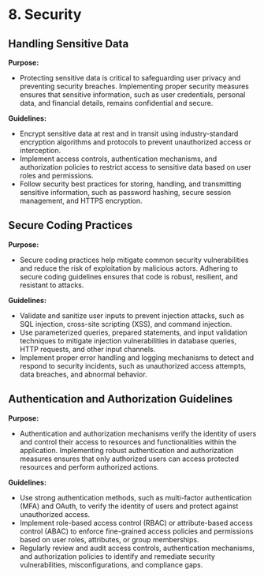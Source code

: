 # 8. Security

## Handling Sensitive Data

**Purpose:**

- Protecting sensitive data is critical to safeguarding user privacy and preventing security breaches. Implementing proper security measures ensures that sensitive information, such as user credentials, personal data, and financial details, remains confidential and secure.

**Guidelines:**

- Encrypt sensitive data at rest and in transit using industry-standard encryption algorithms and protocols to prevent unauthorized access or interception.
- Implement access controls, authentication mechanisms, and authorization policies to restrict access to sensitive data based on user roles and permissions.
- Follow security best practices for storing, handling, and transmitting sensitive information, such as password hashing, secure session management, and HTTPS encryption.

## Secure Coding Practices

**Purpose:**

- Secure coding practices help mitigate common security vulnerabilities and reduce the risk of exploitation by malicious actors. Adhering to secure coding guidelines ensures that code is robust, resilient, and resistant to attacks.

**Guidelines:**

- Validate and sanitize user inputs to prevent injection attacks, such as SQL injection, cross-site scripting (XSS), and command injection.
- Use parameterized queries, prepared statements, and input validation techniques to mitigate injection vulnerabilities in database queries, HTTP requests, and other input channels.
- Implement proper error handling and logging mechanisms to detect and respond to security incidents, such as unauthorized access attempts, data breaches, and abnormal behavior.

## Authentication and Authorization Guidelines

**Purpose:**

- Authentication and authorization mechanisms verify the identity of users and control their access to resources and functionalities within the application. Implementing robust authentication and authorization measures ensures that only authorized users can access protected resources and perform authorized actions.

**Guidelines:**

- Use strong authentication methods, such as multi-factor authentication (MFA) and OAuth, to verify the identity of users and protect against unauthorized access.
- Implement role-based access control (RBAC) or attribute-based access control (ABAC) to enforce fine-grained access policies and permissions based on user roles, attributes, or group memberships.
- Regularly review and audit access controls, authentication mechanisms, and authorization policies to identify and remediate security vulnerabilities, misconfigurations, and compliance gaps.
